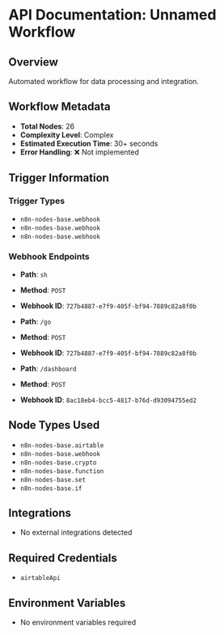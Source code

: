 # API Documentation: Unnamed Workflow

## Overview
Automated workflow for data processing and integration.

## Workflow Metadata
- **Total Nodes**: 26
- **Complexity Level**: Complex
- **Estimated Execution Time**: 30+ seconds
- **Error Handling**: ❌ Not implemented

## Trigger Information
### Trigger Types
- `n8n-nodes-base.webhook`
- `n8n-nodes-base.webhook`
- `n8n-nodes-base.webhook`

### Webhook Endpoints
- **Path**: `sh`
- **Method**: `POST`
- **Webhook ID**: `727b4887-e7f9-405f-bf94-7889c82a8f0b`

- **Path**: `/go`
- **Method**: `POST`
- **Webhook ID**: `727b4887-e7f9-405f-bf94-7889c82a8f0b`

- **Path**: `/dashboard`
- **Method**: `POST`
- **Webhook ID**: `8ac18eb4-bcc5-4817-b76d-d93094755ed2`


## Node Types Used
- `n8n-nodes-base.airtable`
- `n8n-nodes-base.webhook`
- `n8n-nodes-base.crypto`
- `n8n-nodes-base.function`
- `n8n-nodes-base.set`
- `n8n-nodes-base.if`

## Integrations
- No external integrations detected

## Required Credentials
- `airtableApi`

## Environment Variables
- No environment variables required
